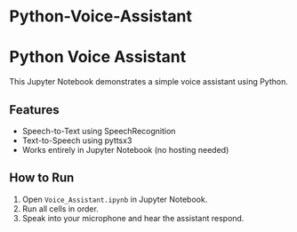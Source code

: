 # Python-Voice-Assistant
# Python Voice Assistant

This Jupyter Notebook demonstrates a simple voice assistant using Python.

## Features
- Speech-to-Text using SpeechRecognition
- Text-to-Speech using pyttsx3
- Works entirely in Jupyter Notebook (no hosting needed)

## How to Run
1. Open `Voice_Assistant.ipynb` in Jupyter Notebook.
2. Run all cells in order.
3. Speak into your microphone and hear the assistant respond.

